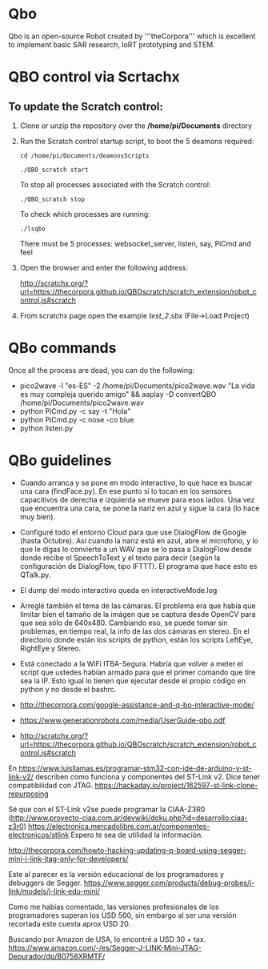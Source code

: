 # Qbo

Qbo is an open-source Robot created by '''theCorpora''' which is excellent to implement basic SAR research, IoRT prototyping and STEM.

# QBO control via Scrtachx

## To update the Scratch control:

1. Clone or unzip the repository over the **/home/pi/Documents** directory

1. Run the Scratch control startup script, to boot the 5 deamons required:

	`cd /home/pi/Documents/deamonsScripts`
	 
	`./QBO_scratch start` 
    
    To stop all processes associated with the Scratch control:
	
	`./QBO_scratch stop`
    
    To check which processes are running:
	
	`./lsqbo`
    
    There must be 5 processes: websocket_server, listen, say, PiCmd and feel

1. Open the browser and enter the following address:

	<http://scratchx.org/?url=https://thecorpora.github.io/QBOscratch/scratch_extension/robot_control.js#scratch>

1. From scratchx page open the example *test_2.sbx*    (File->Load Project)

# QBo commands

Once all the process are dead, you can do the following:

* pico2wave -l "es-ES" -2 /home/pi/Documents/pico2wave.wav "La vida es muy compleja querido amigo" && aaplay -D convertQBO /home/pi/Documents/pico2wave.wav
* python PiCmd.py -c say -t "Hola"
* python PiCmd.py -c nose -co blue
* python listen.py


# QBo guidelines

* Cuando arranca y se pone en modo interactivo, lo que hace es buscar una cara (findFace.py).  En ese punto si lo tocan en los sensores capacitivos de derecha e izquierda se mueve para esos lados.  Una vez que encuentra una cara, se pone la nariz en azul y sigue la cara (lo hace muy bien).
* Configuré todo el entorno Cloud para que use DialogFlow de Google (hasta Octubre).   Así cuando la nariz está en azul, abre el microfono, y lo que le digas lo convierte a un WAV que se lo pasa a DialogFlow desde donde recibe el SpeechToText y el texto para decir (según la configuración de DialogFlow, tipo IFTTT).  El programa que hace esto es QTalk.py.
* El dump del modo interactivo queda en interactiveMode.log
* Arreglé también el tema de las cámaras.  El problema era que había que limitar bien el tamaño de la imágen que se captura desde OpenCV para que sea sólo de 640x480.  Cambiando eso, se puede tomar sin problemas, en tiempo real, la info de las dos cámaras en stereo.  En el directorio donde están los scripts de python, están los scripts LeftEye, RightEye y Stereo.
* Está conectado a la WiFi ITBA-Segura.  Habría que volver a meter el script que ustedes habían armado para que el primer comando que tire sea la IP.  Esto igual lo tienen que ejecutar desde el propio código en python y no desde el bashrc.

* http://thecorpora.com/google-assistance-and-q-bo-interactive-mode/
* https://www.generationrobots.com/media/UserGuide-qbo.pdf
* http://scratchx.org/?url=https://thecorpora.github.io/QBOscratch/scratch_extension/robot_control.js#scratch

En https://www.luisllamas.es/programar-stm32-con-ide-de-arduino-y-st-link-v2/ describen como funciona y componentes del ST-Link v2. Dice tener compatibilidad con JTAG. 
https://hackaday.io/project/162597-st-link-clone-repurposing 

Sé que con el  ST-Link v2se puede programar la CIAA-Z3R0 (http://www.proyecto-ciaa.com.ar/devwiki/doku.php?id=desarrollo:ciaa-z3r0)
https://electronica.mercadolibre.com.ar/componentes-electronicos/stlink
Espero te sea de utilidad la informaciòn.


http://thecorpora.com/howto-hacking-updating-q-board-using-segger-mini-j-link-jtag-only-for-developers/

Este al parecer es la versión educacional de los programadores y debuggers de Segger. 
https://www.segger.com/products/debug-probes/j-link/models/j-link-edu-mini/

Como me habías comentado, las versiones profesionales de los programadores superan los USD 500, sin embargo al ser una versión recortada este cuesta aprox USD 20. 

Buscando por Amazon de USA, lo encontré a USD 30 + tax.
https://www.amazon.com/-/es/Segger-J-LINK-Mini-JTAG-Depurador/dp/B0758XRMTF/

